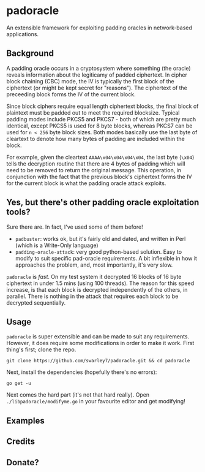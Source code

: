 # padoracle
An extensible framework for exploiting padding oracles in network-based applications.

## Background
A padding oracle occurs in a cryptosystem where something (the oracle) reveals information about the legiticamy of padded ciphertext. In cipher block chaining (CBC) mode, the IV is typically the first block of the ciphertext (or might be kept secret for "reasons"). The ciphertext of the preceeding block forms the IV of the current block.

Since block ciphers require equal length ciphertext blocks, the final block of plaintext must be padded out to meet the required blocksize. Typical padding modes include PKCS5 and PKCS7 - both of which are pretty much identical, except PKCS5 is used for 8 byte blocks, whereas PKCS7 can be used for `n < 256` byte block sizes. Both modes basically use the last byte of cleartext to denote how many bytes of padding are included within the block.

For example, given the cleartext `AAAA\x04\x04\x04\x04`, the last byte (`\x04`) tells the decryption routine that there are 4 bytes of padding which will need to be removed to return the original message. This operation, in conjunction with the fact that the previous block's ciphertext forms the IV for the current block is what the padding oracle attack exploits.

## Yes, but there's other padding oracle exploitation tools?

Sure there are. In fact, I've used some of them before!

- `padbuster`: works ok, but it's fairly old and dated, and written in Perl (which is a Write-Only language) 
- `padding-oracle-attack`: very good python-based solution. Easy to modify to suit specific pad-oracle requirements. A bit inflexible in how it approaches the problem, and, most importantly, it's very slow.

`padoracle` is *fast*. On my test system it decrypted 16 blocks of 16 byte ciphertext in under 1.5 mins (using 100 threads). The reason for this speed increase, is that each block is decrypted independently of the others, in parallel. There is nothing in the attack that requires each block to be decrypted sequentially.



## Usage
`padoracle` is super extensible and can be made to suit any requirements. However, it does require some modifications in order to make it work. First thing's first; clone the repo.

`git clone https://github.com/swarley7/padoracle.git && cd padoracle`

Next, install the dependencies (hopefully there's no errors):

`go get -u`

Next comes the hard part (it's not that hard really). Open `./libpadoracle/modifyme.go` in your favourite editor and get modifying!



## Examples

## Credits

## Donate?

